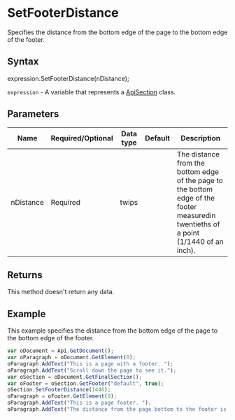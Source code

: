 # SetFooterDistance

Specifies the distance from the bottom edge of the page to the bottom edge of the footer.

## Syntax

expression.SetFooterDistance(nDistance);

`expression` - A variable that represents a [ApiSection](../ApiSection.md) class.

## Parameters

| **Name** | **Required/Optional** | **Data type** | **Default** | **Description** |
| ------------- | ------------- | ------------- | ------------- | ------------- |
| nDistance | Required | twips |  | The distance from the bottom edge of the page to the bottom edge of the footer measuredin twentieths of a point (1/1440 of an inch). |

## Returns

This method doesn't return any data.

## Example

This example specifies the distance from the bottom edge of the page to the bottom edge of the footer.

```javascript
var oDocument = Api.GetDocument();
var oParagraph = oDocument.GetElement(0);
oParagraph.AddText("This is a page with a footer. ");
oParagraph.AddText("Scroll down the page to see it.");
var oSection = oDocument.GetFinalSection();
var oFooter = oSection.GetFooter("default", true);
oSection.SetFooterDistance(1440);
oParagraph = oFooter.GetElement(0);
oParagraph.AddText("This is a page footer. ");
oParagraph.AddText("The distance from the page bottom to the footer is 1 inch (1440 twentieths of a point).");
```
